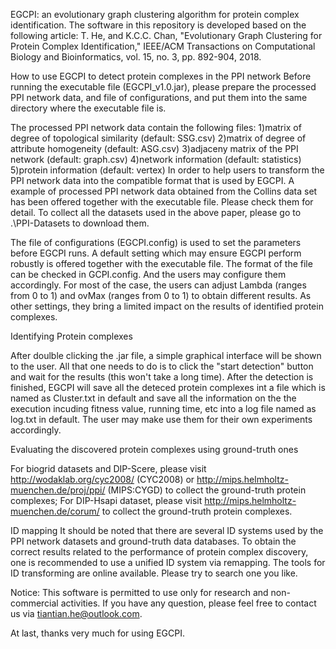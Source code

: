 EGCPI: an evolutionary graph clustering algorithm for protein complex identification. The software in this repository is developed based on the following article: 
T. He, and K.C.C. Chan, "Evolutionary Graph Clustering for Protein Complex Identification," IEEE/ACM Transactions on Computational Biology and Bioinformatics, vol. 15, no. 3, pp. 892-904, 2018.

How to use EGCPI to detect protein complexes in the PPI network
Before running the executable file (EGCPI_v1.0.jar), please prepare the processed PPI network data, and file of configurations, and put them into the same directory where the executable file is.

The processed PPI network data contain the following files:
1)matrix of degree of topological similarity (default: SSG.csv)
2)matrix of degree of attribute homogeneity (default: ASG.csv)
3)adjaceny matrix of the PPI network (default: graph.csv)
4)network information (default: statistics)
5)protein information (default: vertex)
In order to help users to transform the PPI network data into the compatible format that is used by EGCPI. A example of processed PPI network data obtained from the Collins data set has been offered together with the executable file. Please check them for detail. To collect all the datasets used in the above paper, please go to .\PPI-Datasets to download them.

The file of configurations (EGCPI.config) is used to set the parameters before EGCPI runs. A default setting which may ensure EGCPI perform robustly is offered together with the executable file. The format of the file can be checked in GCPI.config. And the users may configure them accordingly. For most of the case, the users can adjust Lambda (ranges from 0 to 1) and ovMax (ranges from 0 to 1) to obtain different results. As other settings, they bring a limited impact on the results of identified protein complexes.

Identifying Protein complexes

After doulble clicking the .jar file, a simple graphical interface will be shown to the user. All that one needs to do is to click the "start detection" button and wait for the results (this won't take a long time). After the detection is finished, EGCPI will save all the deteced protein complexes int a file which is named as Cluster.txt in default and save all the information on the the execution incuding fitness value, running time, etc into a log file named as log.txt in default. The user may make use them for their own experiments accordingly.

Evaluating the discovered protein complexes using ground-truth ones

For biogrid datasets and DIP-Scere, please visit http://wodaklab.org/cyc2008/ (CYC2008) or http://mips.helmholtz-muenchen.de/proj/ppi/ (MIPS:CYGD) to collect the ground-truth protein complexes;
For DIP-Hsapi dataset, please visit http://mips.helmholtz-muenchen.de/corum/ to collect the ground-truth protein complexes.

ID mapping
It should be noted that there are several ID systems used by the PPI network datasets and ground-truth data databases. To obtain the correct results related to the performance of protein complex discovery, one is recommended to use a unified ID system via remapping. The tools for ID transforming are online available. Please try to search one you like.

Notice: This software is permitted to use only for research and non-commercial activities. If you have any question, please feel free to contact us via tiantian.he@outlook.com.

At last, thanks very much for using EGCPI.
